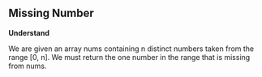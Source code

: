 ## Missing Number
**Understand**

We are given an array nums containing n distinct numbers taken from the range [0, n].
We must return the one number in the range that is missing from nums.